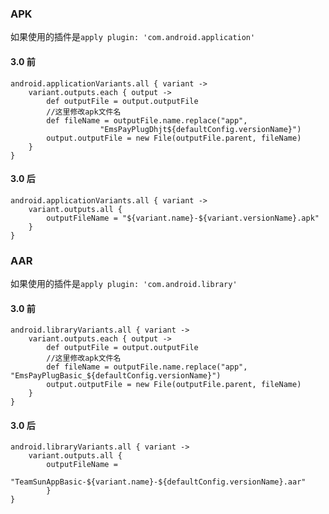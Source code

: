 ### APK
如果使用的插件是`apply plugin: 'com.android.application'`

#### 3.0 前
    android.applicationVariants.all { variant ->
        variant.outputs.each { output ->
            def outputFile = output.outputFile
            //这里修改apk文件名
            def fileName = outputFile.name.replace("app",
						"EmsPayPlugDhjt${defaultConfig.versionName}")
            output.outputFile = new File(outputFile.parent, fileName)
        }
    }

#### 3.0 后
	android.applicationVariants.all { variant ->
		variant.outputs.all {
			outputFileName = "${variant.name}-${variant.versionName}.apk"
		}
	}

### AAR
如果使用的插件是`apply plugin: 'com.android.library'`

#### 3.0 前
    android.libraryVariants.all { variant ->
        variant.outputs.each { output ->
            def outputFile = output.outputFile
            //这里修改apk文件名
            def fileName = outputFile.name.replace("app", "EmsPayPlugBasic_${defaultConfig.versionName}")
            output.outputFile = new File(outputFile.parent, fileName)
        }
    }

#### 3.0 后
	android.libraryVariants.all { variant ->
        variant.outputs.all {
            outputFileName =
				"TeamSunAppBasic-${variant.name}-${defaultConfig.versionName}.aar"
			}
	}
